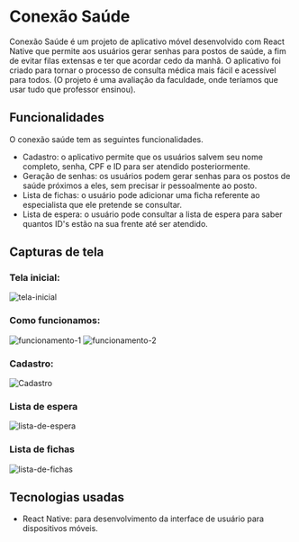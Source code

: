 # Conexão Saúde

Conexão Saúde é um projeto de aplicativo móvel desenvolvido com React Native que permite aos usuários gerar senhas para postos de saúde, a fim de evitar filas extensas e ter que acordar cedo da manhã. O aplicativo foi criado para tornar o processo de consulta médica mais fácil e acessível para todos. (O projeto é uma avaliação da faculdade, onde teríamos que usar tudo que professor ensinou).

## Funcionalidades

O conexão saúde tem as seguintes funcionalidades.

- Cadastro: o aplicativo permite que os usuários salvem seu nome completo, senha, CPF e ID para ser atendido posteriormente.
- Geração de senhas: os usuários podem gerar senhas para os postos de saúde próximos a eles, sem precisar ir pessoalmente ao posto.
- Lista de fichas: o usuário pode adicionar uma ficha referente ao especialista que ele pretende se consultar.
- Lista de espera: o usuário pode consultar a lista de espera para saber quantos ID's estão na sua frente até ser atendido.

## Capturas de tela

### Tela inicial:

![tela-inicial](https://github.com/kaua-lins/assets/blob/main/1686105696005_Easy-Resize.com.jpg)

### Como funcionamos:

![funcionamento-1](https://github.com/kaua-lins/assets/blob/main/funcionamento-1_Easy-Resize.com.jpg) ![funcionamento-2](https://github.com/kaua-lins/assets/blob/main/funcionamento-2_Easy-Resize.com.jpg)

### Cadastro:

![Cadastro](https://github.com/kaua-lins/assets/blob/main/cadastro_Easy-Resize.com.jpg)

### Lista de espera

![lista-de-espera](https://github.com/kaua-lins/assets/blob/main/lista-de-espera_Easy-Resize.com.jpg)

### Lista de fichas

![lista-de-fichas](https://github.com/kaua-lins/assets/blob/main/sua-ficha_Easy-Resize.com.jpg)

## Tecnologias usadas

- React Native: para desenvolvimento da interface de usuário para dispositivos móveis.
